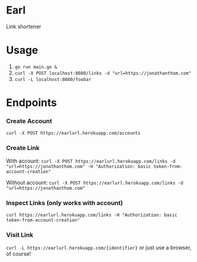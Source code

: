 # Earl

Link shortener

# Usage

1. `go run main.go &`
2. `curl -X POST localhost:8080/links -d "url=https://jonathanthom.com"`
3. `curl -L localhost:8080/foobar`

# Endpoints

### Create Account

`curl -X POST https://earlurl.herokuapp.com/accounts`

### Create Link

With account:
`curl -X POST https://earlurl.herokuapp.com/links -d
"url=https://jonathanthom.com" -H "Authorization: basic
token-from-account-creation"`

Without account:
`curl -X POST https://earlurl.herokuapp.com/links -d
"url=https://jonathanthom.com"`

### Inspect Links (only works with account)
`curl https://earlurl.herokuapp.com/links -H "Authorization: basic
token-from-account-creation"`

### Visit Link

`curl -L https://earlurl.herokuapp.com/{identifier}` or just use a browser, of
course!
